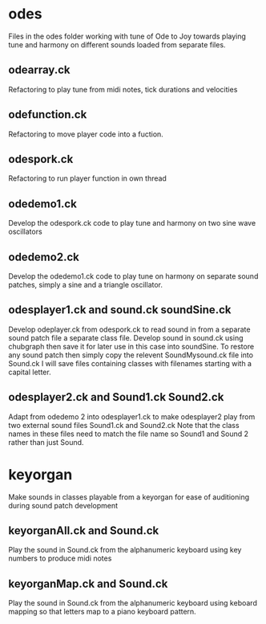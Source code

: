 
# odes

Files in the odes folder working with tune of Ode to Joy towards playing tune and harmony on different sounds loaded from separate files.

## odearray.ck

Refactoring to play tune from midi notes, tick durations and velocities

## odefunction.ck

Refactoring to move player code into a fuction.

## odespork.ck

Refactoring to run player function in own thread

## odedemo1.ck

Develop the odespork.ck code to play tune and harmony on two sine wave oscillators

## odedemo2.ck

Develop the odedemo1.ck code to play tune on harmony on separate sound patches, simply a sine and a triangle oscillator.

## odesplayer1.ck and sound.ck soundSine.ck

Develop odeplayer.ck from odespork.ck to read sound in from a separate sound patch file a separate class file. 
Develop sound in sound.ck using chubgraph then save it for later use in this case into soundSine.
To restore any sound patch then simply copy the relevent SoundMysound.ck file into Sound.ck 
I will save files containing classes with filenames starting with a capital letter.

## odesplayer2.ck and Sound1.ck Sound2.ck

Adapt from odedemo 2 into odesplayer1.ck to make odesplayer2 play from two external sound files Sound1.ck and Sound2.ck
Note that the class names in these files need to match the file name so Sound1 and Sound 2 rather than just Sound.

# keyorgan

Make sounds in classes playable from a keyorgan for ease of auditioning during sound patch development

## keyorganAll.ck and Sound.ck 

Play the sound in Sound.ck from the alphanumeric keyboard using key numbers to produce midi notes

## keyorganMap.ck and Sound.ck 

Play the sound in Sound.ck from the alphanumeric keyboard using keboard mapping so that letters map to a piano keyboard pattern.

